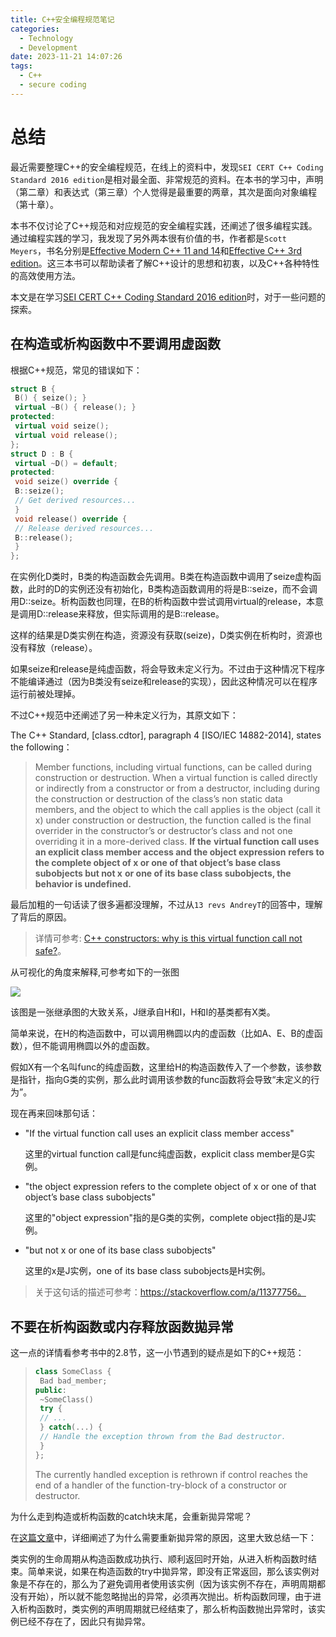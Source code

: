```yaml
---
title: C++安全编程规范笔记
categories:
  - Technology
  - Development
date: 2023-11-21 14:07:26
tags:
  - C++
  - secure coding
---
```


# 总结

最近需要整理C++的安全编程规范，在线上的资料中，发现`SEI CERT C++ Coding Standard 2016 edition`是相对最全面、非常规范的资料。在本书的学习中，声明（第二章）和表达式（第三章）个人觉得是最重要的两章，其次是面向对象编程（第十章）。

本书不仅讨论了C++规范和对应规范的安全编程实践，还阐述了很多编程实践。通过编程实践的学习，我发现了另外两本很有价值的书，作者都是`Scott Meyers`，书名分别是[Effective Modern C++ 11 and 14](https://github.com/GunterMueller/Books-3/blob/master/Effective%20Modern%20C%2B%2B%2011%20and%2014.pdf)和[Effective C++ 3rd edition](https://github.com/GunterMueller/Books-3/blob/master/Effective%20C%2B%2B%203rd%20ed.pdf)。这三本书可以帮助读者了解C++设计的思想和初衷，以及C++各种特性的高效使用方法。



本文是在学习[SEI CERT C++ Coding Standard 2016 edition](https://resources.sei.cmu.edu/downloads/secure-coding/assets/sei-cert-cpp-coding-standard-2016-v01.pdf)时，对于一些问题的探索。

## 在构造或析构函数中不要调用虚函数

根据C++规范，常见的错误如下：

```cpp
struct B {
 B() { seize(); }
 virtual ~B() { release(); }
protected:
 virtual void seize();
 virtual void release();
};
struct D : B {
 virtual ~D() = default;
protected:
 void seize() override {
 B::seize();
 // Get derived resources...
 }
 void release() override {
 // Release derived resources...
 B::release();
 }
};
```

在实例化D类时，B类的构造函数会先调用。B类在构造函数中调用了seize虚构函数，此时的D的实例还没有初始化，B类构造函数调用的将是B::seize，而不会调用D::seize。析构函数也同理，在B的析构函数中尝试调用virtual的release，本意是调用D::release来释放，但实际调用的是B::release。

这样的结果是D类实例在构造，资源没有获取(seize)，D类实例在析构时，资源也没有释放（release）。

如果seize和release是纯虚函数，将会导致未定义行为。不过由于这种情况下程序不能编译通过（因为B类没有seize和release的实现），因此这种情况可以在程序运行前被处理掉。

不过C++规范中还阐述了另一种未定义行为，其原文如下：

The C++ Standard, [class.cdtor], paragraph 4 [ISO/IEC 14882-2014], states the following：

> Member functions, including virtual functions, can be called during construction or 
> destruction. When a virtual function is called directly or indirectly from a constructor or 
> from a destructor, including during the construction or destruction of the class’s non
> static data members, and the object to which the call applies is the object (call it x) 
> under construction or destruction, the function called is the final overrider in the 
> constructor’s or destructor’s class and not one overriding it in a more-derived class. **If the** 
> **virtual function call uses an explicit class member access and the object expression** 
> **refers to the complete object of x or one of that object’s base class subobjects but not x**
> **or one of its base class subobjects, the behavior is undefined.**

最后加粗的一句话读了很多遍都没理解，不过从`13 revs AndreyT`的回答中，理解了背后的原因。

> 详情可参考: [C++ constructors: why is this virtual function call not safe?](https://stackoverflow.com/a/11378023/8717240)。

从可视化的角度来解释,可参考如下的一张图

![](https://image-hosts.oss-cn-chengdu.aliyuncs.com/technology/cpp/virfunc_in_cons_violation.jpg)

该图是一张继承图的大致关系，J继承自H和I，H和I的基类都有X类。

简单来说，在H的构造函数中，可以调用椭圆以内的虚函数（比如A、E、B的虚函数），但不能调用椭圆以外的虚函数。

假如X有一个名叫func的纯虚函数，这里给H的构造函数传入了一个参数，该参数是指针，指向G类的实例，那么此时调用该参数的func函数将会导致“未定义的行为”。

现在再来回味那句话：

- "If the virtual function call uses an explicit class member access"

  这里的virtual function call是func纯虚函数，explicit class member是G实例。

- "the object expression refers to the complete object of x or one of that object’s base class subobjects"

  这里的"object expression"指的是G类的实例，complete object指的是J实例。

- "but not x or one of its base class subobjects"

  这里的x是J实例，one of its base class subobjects是H实例。

> 关于这句话的描述可参考：https://stackoverflow.com/a/11377756。

## 不要在析构函数或内存释放函数拋异常

这一点的详情看参考书中的2.8节，这一小节遇到的疑点是如下的C++规范：

> ```cpp
> class SomeClass {
>  Bad bad_member;
> public:
>  ~SomeClass()
>  try {
>  // ...
>  } catch(...) {
>  // Handle the exception thrown from the Bad destructor.
>  }
> };
> ```
>
> The currently handled exception is rethrown if control reaches the end of a handler of the function-try-block of a constructor or destructor.

为什么走到构造或析构函数的catch块末尾，会重新拋异常呢？

在[这篇文章](http://www.gotw.ca/gotw/066.htm)中，详细阐述了为什么需要重新拋异常的原因，这里大致总结一下：

类实例的生命周期从构造函数成功执行、顺利返回时开始，从进入析构函数时结束。简单来说，如果在构造函数的try中拋异常，即没有正常返回，那么该实例对象是不存在的，那么为了避免调用者使用该实例（因为该实例不存在，声明周期都没有开始），所以就不能忽略抛出的异常，必须再次抛出。析构函数同理，由于进入析构函数时，类实例的声明周期就已经结束了，那么析构函数抛出异常时，该实例已经不存在了，因此只有拋异常。
